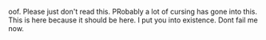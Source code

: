 oof.  Please just don't read this.  PRobably a lot of cursing has gone into this.  This is here because it should be here.  I put you into existence.  Dont fail me now.  

